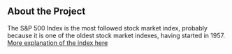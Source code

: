 ## About the Project


The S&P 500 Index is the most followed stock market index, probably because it is one of the oldest stock market indexes, having started in 1957. [More explanation of the index here](https://stockmarketmba.com/whatisthesp500index.php)
